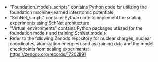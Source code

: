 - "Foundation_models_scripts" contains Python code for utilizing the foundation machine-learned interatomic potentials
- "SchNet_scripts" contains Python code to implement the scaling experiments using SchNet architecture
- "Virtual_environments" contains Python packages utilized for the foundation models and training SchNet models
- Refer to the following Zenodo repository for nuclear charges, nuclear coordinates, atomization energies used as training data and the model checkpoints from scaling experiments: https://zenodo.org/records/17202891
